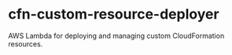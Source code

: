 # cfn-custom-resource-deployer
AWS Lambda for deploying  and managing custom CloudFormation resources.
